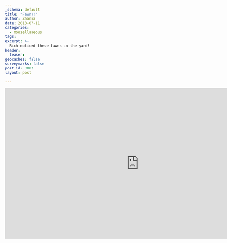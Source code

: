 ```yaml
---
_schema: default
title: "Fawns!"
author: Zhanna
date: 2013-07-11
categories:
  - moosellaneous
tags:
excerpt: >-
  Rich noticed these fawns in the yard!
header:
  teaser:
geocaches: false
surveymarks: false
post_id: 3802
layout: post                           

---
```


<div class="embed-youtube">
  <iframe width="880" height="495" src="https://www.youtube.com/embed/WsEiBAFQmSI?rel=0" title="YouTube video player" frameborder="0" allow="accelerometer; autoplay; clipboard-write; encrypted-media; gyroscope; picture-in-picture" allowfullscreen></iframe>
</div>